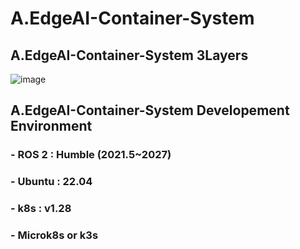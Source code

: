 # A.EdgeAI-Container-System
## A.EdgeAI-Container-System 3Layers 
![image](https://github.com/user-attachments/assets/b4e15e60-8f13-477f-9459-ece9336c798b)
## A.EdgeAI-Container-System Developement Environment 
### - ROS 2 : Humble (2021.5~2027)
### - Ubuntu : 22.04 
### - k8s : v1.28 
### - Microk8s or k3s




